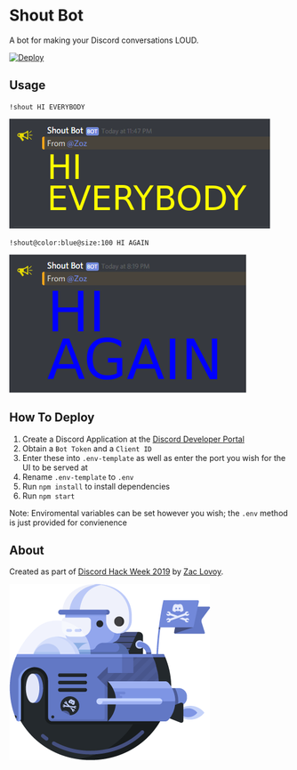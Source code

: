 Shout Bot
=====================
A bot for making your Discord conversations LOUD.

[![Deploy](https://www.herokucdn.com/deploy/button.svg)](https://heroku.com/deploy)

Usage
---------
```
!shout HI EVERYBODY
```

![Command Result](https://github.com/Zozman/ShoutBot/blob/master/public/demo.png?raw=true")

```
!shout@color:blue@size:100 HI AGAIN
```

![Command Result 2](https://github.com/Zozman/ShoutBot/blob/master/public/demo2.png?raw=true")

How To Deploy
----------
1. Create a Discord Application at the [Discord Developer Portal](https://discordapp.com/developers)
2. Obtain a `Bot Token` and a `Client ID`
3. Enter these into `.env-template` as well as enter the port you wish for the UI to be served at
4. Rename `.env-template` to `.env`
5. Run `npm install` to install dependencies
6. Run `npm start`

Note: Enviromental variables can be set however you wish; the `.env` method is just provided for convienence

About
---------
Created as part of [Discord Hack Week 2019](https://blog.discordapp.com/discord-community-hack-week-build-and-create-alongside-us-6b2a7b7bba33) by [Zac Lovoy](https://twitter.com/zwlovoy).

![Hack Wumpus](https://github.com/Zozman/ShoutBot/blob/master/public/hack_wump.png?raw=true)